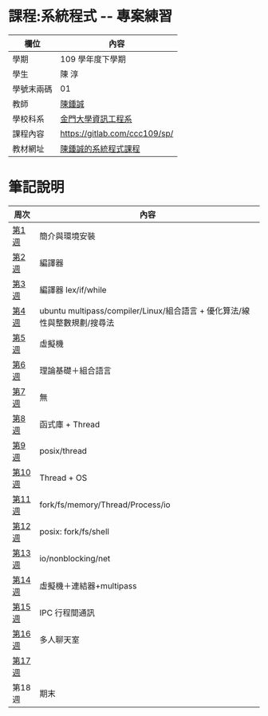 # 課程:系統程式 -- 專案練習

欄位 | 內容
-----|--------
學期 | 109 學年度下學期
學生 |  陳 淳
學號末兩碼 | 01
教師 | [陳鍾誠](https://www.nqu.edu.tw/educsie/index.php?act=blog&code=list&ids=4)
學校科系 | [金門大學資訊工程系](https://www.nqu.edu.tw/educsie/index.php)
課程內容 | https://gitlab.com/ccc109/sp/
教材網址 | [陳鍾誠的系統程式課程](http://programmermedia.org/root/%E9%99%B3%E9%8D%BE%E8%AA%A0/%E8%AA%B2%E7%A8%8B/%E7%B3%BB%E7%B5%B1%E7%A8%8B%E5%BC%8F/README.md)

# 筆記說明

周次 | 內容
-----|----------
[第1週](https://github.com/Chen-Chun/sp109b/blob/main/Note/week1.md) | 簡介與環境安裝
[第2週](https://github.com/Chen-Chun/sp109b/blob/main/Note/week2.md) | 編譯器
[第3週](https://github.com/Chen-Chun/sp109b/blob/main/Note/week3.md) | 編譯器 lex/if/while
[第4週](https://github.com/Chen-Chun/sp109b/blob/main/Note/week4.md) | ubuntu multipass/compiler/Linux/組合語言 + 優化算法/線性與整數規劃/搜尋法 
[第5週](https://github.com/Chen-Chun/sp109b/blob/main/Note/week5.md) | 虛擬機
[第6週](https://github.com/Chen-Chun/sp109b/blob/main/Note/week6.md) | 理論基礎＋組合語言
[第7週](https://github.com/Chen-Chun/sp109b/blob/main/Note/week7.md) | 無
[第8週](https://github.com/Chen-Chun/sp109b/blob/main/Note/week8.md) | 函式庫 + Thread
[第9週](https://github.com/Chen-Chun/sp109b/blob/main/Note/week9.md) | posix/thread
[第10週](https://github.com/Chen-Chun/sp109b/blob/main/Note/week10.md) | Thread + OS
[第11週](https://github.com/Chen-Chun/sp109b/blob/main/Note/week11.md) | fork/fs/memory/Thread/Process/io
[第12週](https://github.com/Chen-Chun/sp109b/blob/main/Note/week12.md) | posix: fork/fs/shell
[第13週](https://github.com/Chen-Chun/sp109b/blob/main/Note/week13.md) | io/nonblocking/net
[第14週](https://github.com/Chen-Chun/sp109b/blob/main/Note/week14.md) | 虛擬機＋連結器+multipass
[第15週](https://github.com/Chen-Chun/sp109b/blob/main/Note/week15.md) | IPC 行程間通訊
[第16週](https://github.com/Chen-Chun/sp109b/blob/main/Note/week16.md) | 多人聊天室
[第17週](https://github.com/Chen-Chun/sp109b/blob/main/Note/week17.md) | 
第18週 | 期末
